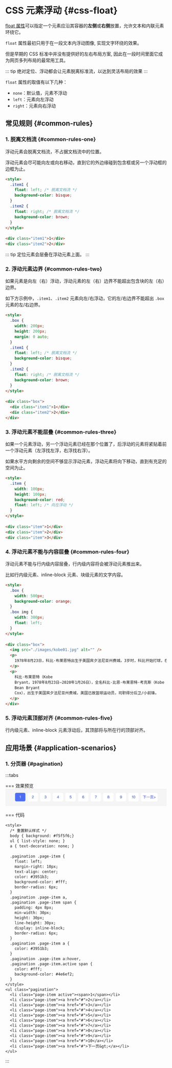 # CSS 元素浮动 {#css-float}

[float 属性](https://developer.mozilla.org/zh-CN/docs/Web/CSS/float)可以指定一个元素应沿其容器的**左侧**或**右侧**放置，允许文本和内联元素环绕它。

`float` 属性最初只用于在一段文本内浮动图像, 实现文字环绕的效果。

但是早期的 CSS 标准中并没有提供好的左右布局方案, 因此在一段时间里面它成为网页多列布局的最常用工具。

::: tip
绝对定位、浮动都会让元素脱离标准流，以达到灵活布局的效果
:::

`float` 属性的取值有以下几种：

- `none`：默认值，元素不浮动
- `left`：元素向左浮动
- `right`：元素向右浮动

## 常见规则 {#common-rules}

### 1. 脱离文档流 {#common-rules-one}

浮动元素会脱离文档流，不占据文档流中的位置。

浮动元素会尽可能向左或向右移动，直到它的外边缘碰到包含框或另一个浮动框的边框为止。

```html
<style>
  .item1 {
    float: left; /* 脱离文档流 */
    background-color: bisque;
  }
  .item2 {
    float: right; /* 脱离文档流 */
    background-color: brown;
  }
</style>

<div class="item1">1</div>
<div class="item2">2</div>
```

::: tip
定位元素会层叠在浮动元素上面。
:::

### 2. 浮动元素边界 {#common-rules-two}

如果元素是向左（右）浮动，浮动元素的左（右）边界不能超出包含块的左（右）边界。

如下方示例中，`.item1`、`.item2` 元素向左/右浮动，它的左/右边界不能超出 `.box` 元素的左/右边界。

```html
<style>
  .box {
    width: 200px;
    height: 200px;
    margin: 0 auto;
  }
  .item1 {
    float: left; /* 脱离文档流 */
    background-color: bisque;
  }
  .item2 {
    float: right; /* 脱离文档流 */
    background-color: brown;
  }
</style>

<div class="box">
  <div class="item1">1</div>
  <div class="item2">2</div>
</div>
```

### 3. 浮动元素不能层叠 {#common-rules-three}

如果一个元素浮动，另一个浮动元素已经在那个位置了，后浮动的元素将紧贴着前一个浮动元素（左浮找左浮，右浮找右浮）。

如果水平方向剩余的空间不够显示浮动元素，浮动元素将向下移动，直到有充足的空间为止。

```html
<style>
  .item {
    width: 100px;
    height: 100px;
    background-color: red;
    float: left; /* 向左浮动 */
  }
</style>

<div class="item">1</div>
<div class="item">2</div>
<div class="item">3</div>
```

### 4. 浮动元素不能与内容层叠 {#common-rules-four}

浮动元素不能与行内级内容层叠，行内级内容将会被浮动元素推出来。

比如行内级元素、inline-block 元素、块级元素的文字内容。

```html
<style>
  .box {
    width: 500px;
    background-color: orange;
  }
  .box img {
    width: 300px;
    float: left;
  }
</style>

<div class="box">
  <img src="./images/kobe01.jpg" alt="" />
  <p>
    1978年8月23日，科比·布莱恩特出生于美国宾夕法尼亚州费城。3岁时，科比开始打球，在他成长中最喜欢的球队是湖人队。6岁时，科比随父亲前往意大利生活。1991年，科比一家搬回了美国。
  </p>
  <p>
    科比·布莱恩特（Kobe
    Bryant，1978年8月23日—2020年1月26日），全名科比·比恩·布莱恩特·考克斯（Kobe
    Bean Bryant
    Cox），出生于美国宾夕法尼亚州费城，美国已故篮球运动员，司职得分后卫/小前锋。
  </p>
</div>
```

### 5. 浮动元素顶部对齐 {#common-rules-five}

行内级元素、inline-block 元素浮动后，其顶部将与所在行的顶部对齐。

## 应用场景 {#application-scenarios}

### 1. 分页器 {#pagination}

:::tabs

=== 效果预览
![](images/pagination.png)

=== 代码

```html{9}
<style>
  /* 重置默认样式 */
  body { background: #f5f5f6;}
  ul { list-style: none; }
  a { text-decoration: none; }

  .pagination .page-item {
    float: left;
    margin-right: 10px;
    text-align: center;
    color: #3951b3;
    background-color: #fff;
    border-radius: 6px;
  }
  .pagination .page-item a,
  .pagination .page-item span {
    padding: 4px 8px;
    min-width: 30px;
    height: 30px;
    line-height: 30px;
    display: inline-block;
    border-radius: 6px;
  }
  .pagination .page-item a {
    color: #3951b3;
  }
  .pagination .page-item a:hover,
  .pagination .page-item.active span {
    color: #fff;
    background-color: #4e6ef2;
  }
</style>
<ul class="pagination">
  <li class="page-item active"><span>1</span></li>
  <li class="page-item"><a href="#">2</a></li>
  <li class="page-item"><a href="#">3</a></li>
  <li class="page-item"><a href="#">4</a></li>
  <li class="page-item"><a href="#">5</a></li>
  <li class="page-item"><a href="#">6</a></li>
  <li class="page-item"><a href="#">7</a></li>
  <li class="page-item"><a href="#">8</a></li>
  <li class="page-item"><a href="#">9</a></li>
  <li class="page-item"><a href="#">10</a></li>
  <li class="page-item"><a href="#">下一页&gt;</a></li>
</ul>
```

:::
